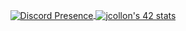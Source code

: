 <p align="center">
	<a href="https://discord.com/users/315225736464171015">
		<source srcset="https://lanyard.cnrad.dev/api/315225736464171015?idleMessage=Not%20gaming&hideStatus=false" media="(prefers-color-scheme: dark), (prefers-color-scheme: no-preference)">
		<source srcset="https://lanyard.cnrad.dev/api/315225736464171015?idleMessage=Not%20gaming&hideStatus=false&theme=light" media="(prefers-color-scheme: light)">
		<img align="center" alt="Discord Presence" src="https://lanyard.cnrad.dev/api/315225736464171015?idleMessage=Not%20gaming&hideStatus=false")>
	</a>
	<a href="https://profile.intra.42.fr/users/jcollon">
		<img align="center" alt="jcollon's 42 stats" src="https://badge42.vercel.app/api/v2/cl1nldje9006109l29ztd7u6w/stats?cursusId=21&coalitionId=50">
	</a>
</p>
